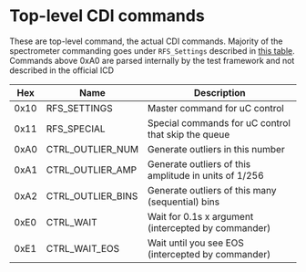 
# Top-level CDI commands

These are top-level command, the actual CDI commands. Majority of the spectrometer commanding goes under `RFS_Settings` described in [this table](lusee_commands.md).
Commands above 0xA0 are parsed internally by the test framework and not described in the official ICD


|  Hex | Name                |  Description                                       |
|------|---------------------|----------------------------------------------------|                             
| 0x10 | RFS_SETTINGS        | Master command for uC control                                      | 
| 0x11 | RFS_SPECIAL         | Special commands for uC control that skip the queue                | 
| 0xA0 | CTRL_OUTLIER_NUM    | Generate outliers in this number                                   |
| 0xA1 | CTRL_OUTLIER_AMP    | Generate outliers of this amplitude in units of 1/256              |
| 0xA2 | CTRL_OUTLIER_BINS   | Generate outliers of this many (sequential) bins                   |
| 0xE0 | CTRL_WAIT           | Wait for 0.1s x argument (intercepted by commander)                | 
| 0xE1 | CTRL_WAIT_EOS       | Wait until you see EOS (intercepted by commander)                  | 
